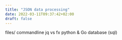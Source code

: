 ```yaml
---
title: "JSON data processing"
date: 2022-03-11T09:37:42+02:00
draft: false
---
```


files/ commandline
jq vs fx
python & Go
database (sql)
